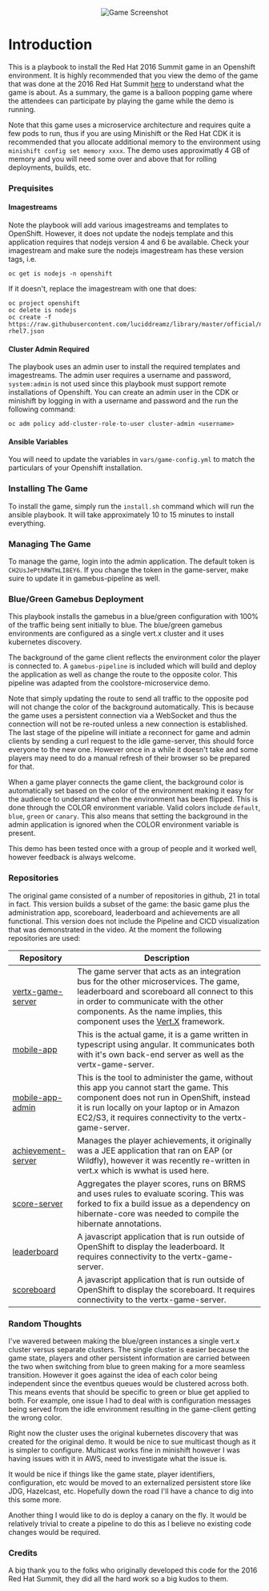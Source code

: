<p align="center">
  <img src="https://github.com/gnunn1/summit-game-ansible/blob/master/docs/img/game.png?raw=true" alt="Game Screenshot"/>
</p>

# Introduction

This is a playbook to install the Red Hat 2016 Summit game in an Openshift environment. It is highly recommended that you view the demo of the game that was done at the 2016 Red Hat Summit [here](https://www.youtube.com/watch?v=ooA6FmTL4Dk) to understand what the game is about. As a summary, the game is a balloon popping game where the attendees can participate by playing the game while the demo is running.

Note that this game uses a microservice architecture and  requires quite a few pods to run, thus if you are using Minishift or the Red Hat CDK it is recommended that you allocate additional memory to the environment using ```minishift config set memory xxxx```. The demo uses approximatly 4 GB of memory and you will need some over and above that for rolling deployments, builds, etc.

### Prequisites

#### Imagestreams

Note the playbook will add various imagestreams and templates to OpenShift. However, it does not update the nodejs template and this application requires that nodejs version 4 and 6 be available. Check your imagestream and make sure the nodejs imagestream has these version tags, i.e.

```
oc get is nodejs -n openshift
```

If it doesn't, replace the imagestream with one that does:

```
oc project openshift
oc delete is nodejs
oc create -f https://raw.githubusercontent.com/luciddreamz/library/master/official/nodejs/imagestreams/nodejs-rhel7.json
```

#### Cluster Admin Required

The playbook uses an admin user to install the required templates and imagestreams. The admin user requires a username and password, ```system:admin``` is not used since this playbook must support remote installations of Openshift. You can create an admin user in the CDK or minishift by logging in with a username and password and the run the following command:

```
oc adm policy add-cluster-role-to-user cluster-admin <username>
```

#### Ansible Variables

You will need to update the variables in ```vars/game-config.yml``` to match the particulars of your Openshift installation.

### Installing The Game

To install the game, simply run the ```install.sh``` command which will run the ansible playbook. It will take approximately 10 to 15 minutes to install everything.

### Managing The Game

To manage the game, login into the admin application. The default token is ```CH2UsJePthRWTmLI8EY6```. If you change the token in the game-server, make suire to update it in gamebus-pipeline as well.

### Blue/Green Gamebus Deployment

This playbook installs the gamebus in a blue/green configuration with 100% of the traffic being sent initially to blue. The blue/green gamebus environments are configured as a single vert.x cluster and it uses kubernetes discovery.

The background of the game client reflects the environment color the player is connected to. A ```gamebus-pipeline``` is included which will build and deploy the application as well as change the route to the opposite color. This pipeline was adapted from the coolstore-microservice demo.

Note that simply updating the route to send all traffic to the opposite pod will not change the color of the background automatically. This is because the game uses a persistent connection via a WebSocket and thus the connection will not be re-routed unless a new connection is established. The last stage of the pipeline will initiate a reconnect for game and admin clients by sending a curl request to the idle game-server, this should force everyone to the new one. However once in a while it doesn't take and some players may need to do a manual refresh of their browser so be prepared for that.

When a game player connects the game client, the background color is automatically set based on the color of the environment making it easy for the audience to understand when the environment has been flipped. This is done through the COLOR environment variable. Valid colors include ```default```, ```blue```, ```green``` or ```canary```. This also means that setting the background in the admin application is ignored when the COLOR environment variable is present.

This demo has been tested once with a group of people and it worked well, however feedback is always welcome.

### Repositories

The original game consisted of a number of repositories in github, 21 in total in fact. This version builds a subset of the game: the basic game plus the administration app, scoreboard, leaderboard and achievements are all functional. This version does not include the Pipeline and CICD visualization that was demonstrated in the video. At the moment the following repositories are used:

| Repository | Description
|---|---|
|[vertx-game-server](https://github.com/gnunn1/vertx-game-server)| The game server that acts as an integration bus for the other microservices. The game, leaderboard and scoreboard all connect to this in order to communicate with the other components. As the name implies, this component uses the [Vert.X](http://vertx.io/) framework.
|[mobile-app](https://github.com/gnunn1/mobile-app)| This is the actual game, it is a game written in typescript using angular. It communicates both with it's own back-end server as well as the vertx-game-server.
|[mobile-app-admin](https://github.com/gnunn1/mobile-app-admin)| This is the tool to administer the game, without this app you cannot start the game. This component does not run in OpenShift, instead it is run locally on your laptop or in Amazon EC2/S3, it requires connectivity to the vertx-game-server.
|[achievement-server](https://github.com/burrsutter/vertx-achievement-service)| Manages the player achievements, it originally was a JEE application that ran on EAP (or Wildfly), however it was recently re-written in vert.x which is wwhat is used here.
|[score-server](https://github.com/gnunn1/score-server)| Aggregates the player scores, runs on BRMS and uses rules to evaluate scoring. This was forked to fix a build issue as a dependency on hibernate-core was needed to compile the hibernate annotations.
|[leaderboard](https://github.com/gnunn1/leaderboard)| A javascript application that is run outside of OpenShift to display the leaderboard. It requires connectivity to the vertx-game-server.
|[scoreboard](https://github.com/gnunn1/scoreboard)| A javascript application that is run outside of OpenShift to display the scoreboard. It requires connectivity to the vertx-game-server.

### Random Thoughts

I've wavered between making the blue/green instances a single vert.x cluster versus separate clusters. The single cluster is easier because the game state, players and other persistent information are carried between the two when switching from blue to green making for a more seamless transition. However it goes against the idea of each color being independent since the eventbus queues would be clustered across both. This means events that should be specific to green or blue get applied to both. For example, one issue I had to deal with is configuration messages being served from the idle environment resulting in the game-client getting the wrong color.

Right now the cluster uses the original kubernetes discovery that was created for the original demo. It would be nice to sue multicast though as it is simpler to configure. Multicast works fine in minishift however I was having issues with it in AWS, need to investigate what the issue is.

It would be nice if things like the game state, player identifiers, configuration, etc would be moved to an externalized persistent store like JDG, Hazelcast, etc. Hopefully down the road I'll have a chance to dig into this some more.

Another thing I would like to do is deploy a canary on the fly. It would be relatively trivial to create a pipeline to do this as I believe no existing code changes would be required.

### Credits

A big thank you to the folks who originally developed this code for the 2016 Red Hat Summit, they did all the hard work so a big kudos to them.

